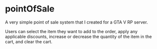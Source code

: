 # pointOfSale

A very simple point of sale system that I created for a GTA V RP server. 

Users can select the item they want to add to the order, apply any applicable discounts, increase or decrease the quantity of the item in the cart, and clear the cart.
